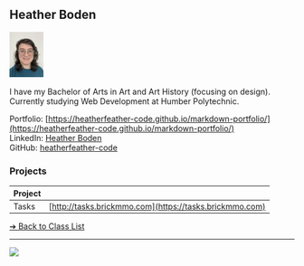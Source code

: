 <style>@import url("//readme.codeadam.ca/readme.css");</style>

## Heather Boden

![Heather Boden](../images/heatherfeather-code.jpg)

I have my Bachelor of Arts in Art and Art History (focusing on design). Currently studying Web Development at Humber Polytechnic. 

Portfolio: [https://heatherfeather-code.github.io/markdown-portfolio/](https://heatherfeather-code.github.io/markdown-portfolio/)  
LinkedIn: [Heather Boden](https://www.linkedin.com/in/heather-boden)    
GitHub: [heatherfeather-code](https://github.com/heatherfeather-code)  

### Projects

| Project | |
| - | - |
| Tasks | [http://tasks.brickmmo.com](https://tasks.brickmmo.com) |

[&#10132; Back to Class List](/)

---

<a href="https://brickmmo.com">
<img src="https://brickmmo.com/images/brickmmo-logo-horizontal.jpg" width="100">
</a>